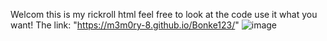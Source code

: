 Welcom this is my rickroll html feel free to look at the code use it what you want!
The link: "https://m3m0ry-8.github.io/Bonke123/"
![image](https://github.com/user-attachments/assets/3eb707a2-7c9b-40e7-930e-2fe08c8f9ac7)
